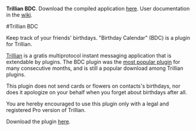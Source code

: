 __Trillian BDC__. Download the compiled application [here](https://www.totaalsoftware.com/downloads/trillian-bdc). User documentation in the [wiki](https://github.com/sverhagen/trillian-bdc/wiki).

#Trillian BDC

Keep track of your friends' birthdays. "Birthday Calendar" (BDC) is a plugin for Trillian.

[Trillian](https://www.trillian.im/) is a gratis multiprotocol instant messaging application that is extendable by plugins. The BDC plugin was the [most popular plugin](https://github.com/sverhagen/trillian-bdc/wiki/Popularity) for many consecutive months, and is still a popular download among Trillian plugins.

This plugin does not send cards or flowers on contacts's birthdays, nor does it apologize on your behalf when you forget about birthdays after all.

You are hereby encouraged to use this plugin only with a legal and registered Pro version of Trillian.

Download the plugin [here](https://www.totaalsoftware.com/downloads/trillian-bdc).
